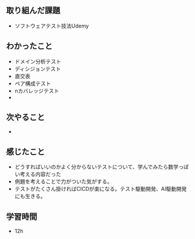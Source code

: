 ## 取り組んだ課題
- ソフトウェアテスト技法Udemy

## わかったこと
- ドメイン分析テスト
- ディシジョンテスト
- 直交表
- ペア構成テスト
- nカバレッジテスト
- 


## 次やること
- 

## 感じたこと
- どうすればいいのかよく分からないテストについて、学んでみたら数学っぽい考える内容だった
- 例題を考えることで力がついた気がする。
- テストがたくさん掛ければCICDが楽になる。テスト駆動開発、AI駆動開発にも生きる。

## 学習時間
- 12h
